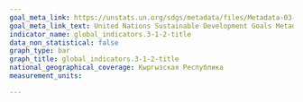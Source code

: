 ```yaml
---
goal_meta_link: https://unstats.un.org/sdgs/metadata/files/Metadata-03-01-02.pdf
goal_meta_link_text: United Nations Sustainable Development Goals Metadata (PDF 374 KB)
indicator_name: global_indicators.3-1-2-title
data_non_statistical: false
graph_type: bar
graph_title: global_indicators.3-1-2-title
national_geographical_coverage: Кыргызская Республика
measurement_units: 

---
```


